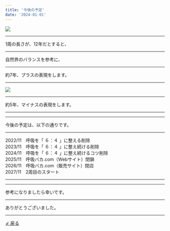 ```yaml
---
title: '今後の予定'
date: '2024-01-01'
---
```

![](/images/0-1.png)
***
1周の長さが、12年だとすると、
***
自然界のバランスを参考に、
***
約7年、プラスの表現をします。
***
![](/images/0-1_.png)
***
約5年、マイナスの表現をします。
***
***
今後の予定は、以下の通りです。
***
2022/11　呼吸を「 ６：４ 」に整える削除  
2023/11　呼吸を「 ６：４ 」に整え続ける削除  
2024/11　呼吸を「 ６：４ 」に整え続けるコツ削除  
2025/11　呼吸バカ.com（Webサイト）閉鎖  
2026/11　呼吸バカ.com（販売サイト）閉店  
2027/11　2周目のスタート  
***
***
参考になりましたら幸いです。
***
ありがとうございました。
***
[ ↲ 戻る ](https://01234567890.thebase.in/about)
